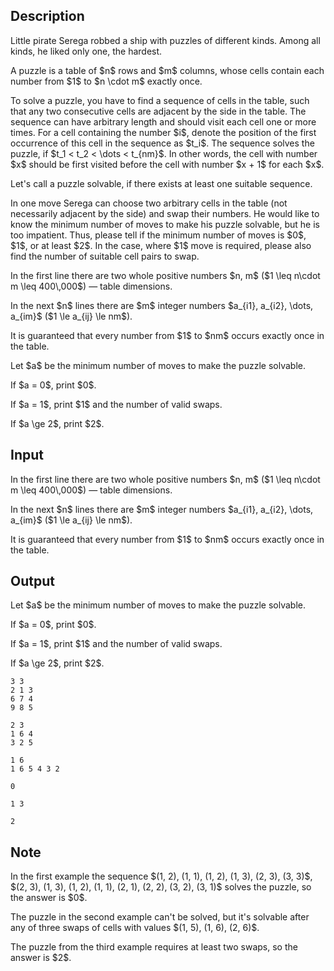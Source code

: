 ## Description

<div><p>Little pirate Serega robbed a ship with puzzles of different kinds. Among all kinds, he liked only one, the hardest.</p><p>A puzzle is a table of $n$ rows and $m$ columns, whose cells contain each number from $1$ to $n \cdot m$ exactly once.</p><p>To solve a puzzle, you have to find a sequence of cells in the table, such that any two consecutive cells are adjacent by the side in the table. The sequence can have arbitrary length and should visit each cell one or more times. For a cell containing the number $i$, denote the position of the first occurrence of this cell in the sequence as $t_i$. The sequence solves the puzzle, if $t_1 &lt; t_2 &lt; \dots &lt; t_{nm}$. In other words, the cell with number $x$ should be first visited before the cell with number $x + 1$ for each $x$.</p><p>Let's call a puzzle solvable, if there exists at least one suitable sequence.</p><p>In one move Serega can choose two arbitrary cells in the table (not necessarily adjacent by the side) and swap their numbers. He would like to know the minimum number of moves to make his puzzle solvable, but he is too impatient. Thus, please tell if the minimum number of moves is $0$, $1$, or at least $2$. In the case, where $1$ move is required, please also find the number of suitable cell pairs to swap.</p></div><div class="input-specification"><p>In the first line there are two whole positive numbers $n, m$ ($1 \leq n\cdot m \leq 400\,000$) — table dimensions.</p><p>In the next $n$ lines there are $m$ integer numbers $a_{i1}, a_{i2}, \dots, a_{im}$ ($1 \le a_{ij} \le nm$). </p><p>It is guaranteed that every number from $1$ to $nm$ occurs exactly once in the table.</p></div><div class="output-specification"><p>Let $a$ be the minimum number of moves to make the puzzle solvable.</p><p>If $a = 0$, print $0$.</p><p>If $a = 1$, print $1$ and the number of valid swaps.</p><p>If $a \ge 2$, print $2$. </p></div>

## Input

<p>In the first line there are two whole positive numbers $n, m$ ($1 \leq n\cdot m \leq 400\,000$) — table dimensions.</p><p>In the next $n$ lines there are $m$ integer numbers $a_{i1}, a_{i2}, \dots, a_{im}$ ($1 \le a_{ij} \le nm$). </p><p>It is guaranteed that every number from $1$ to $nm$ occurs exactly once in the table.</p>

## Output

<p>Let $a$ be the minimum number of moves to make the puzzle solvable.</p><p>If $a = 0$, print $0$.</p><p>If $a = 1$, print $1$ and the number of valid swaps.</p><p>If $a \ge 2$, print $2$. </p>





```input1
3 3
2 1 3
6 7 4
9 8 5
```




```input2
2 3
1 6 4
3 2 5
```




```input3
1 6
1 6 5 4 3 2
```




```output1
0
```




```output2
1 3
```




```output3
2
```



## Note

<p>In the first example the sequence $(1, 2), (1, 1), (1, 2), (1, 3), (2, 3), (3, 3)$, $(2, 3), (1, 3), (1, 2), (1, 1), (2, 1), (2, 2), (3, 2), (3, 1)$ solves the puzzle, so the answer is $0$.</p><p>The puzzle in the second example can't be solved, but it's solvable after any of three swaps of cells with values $(1, 5), (1, 6), (2, 6)$. </p><p>The puzzle from the third example requires at least two swaps, so the answer is $2$.</p>
